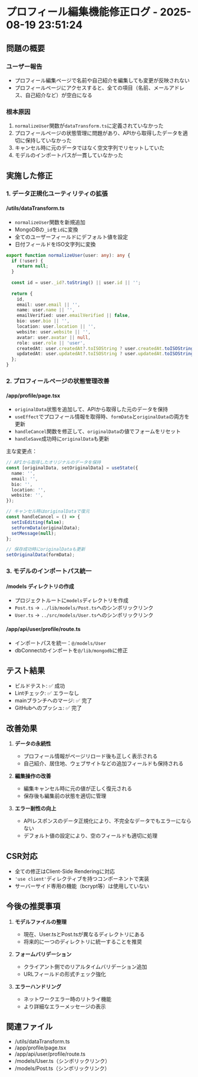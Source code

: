 # プロフィール編集機能修正ログ - 2025-08-19 23:51:24

## 問題の概要

### ユーザー報告
- プロフィール編集ページで名前や自己紹介を編集しても変更が反映されない
- プロフィールページにアクセスすると、全ての項目（名前、メールアドレス、自己紹介など）が空白になる

### 根本原因
1. `normalizeUser`関数が`dataTransform.ts`に定義されていなかった
2. プロフィールページの状態管理に問題があり、APIから取得したデータを適切に保持していなかった
3. キャンセル時に元のデータではなく空文字列でリセットしていた
4. モデルのインポートパスが一貫していなかった

## 実施した修正

### 1. データ正規化ユーティリティの拡張

#### /utils/dataTransform.ts
- `normalizeUser`関数を新規追加
- MongoDBの`_id`を`id`に変換
- 全てのユーザーフィールドにデフォルト値を設定
- 日付フィールドをISO文字列に変換

```typescript
export function normalizeUser(user: any): any {
  if (!user) {
    return null;
  }
  
  const id = user._id?.toString() || user.id || '';
  
  return {
    id,
    email: user.email || '',
    name: user.name || '',
    emailVerified: user.emailVerified || false,
    bio: user.bio || '',
    location: user.location || '',
    website: user.website || '',
    avatar: user.avatar || null,
    role: user.role || 'user',
    createdAt: user.createdAt?.toISOString ? user.createdAt.toISOString() : user.createdAt || new Date().toISOString(),
    updatedAt: user.updatedAt?.toISOString ? user.updatedAt.toISOString() : user.updatedAt || new Date().toISOString(),
  };
}
```

### 2. プロフィールページの状態管理改善

#### /app/profile/page.tsx
- `originalData`状態を追加して、APIから取得した元のデータを保持
- `useEffect`でプロフィール情報を取得時、`formData`と`originalData`の両方を更新
- `handleCancel`関数を修正して、`originalData`の値でフォームをリセット
- `handleSave`成功時に`originalData`も更新

主な変更点：
```typescript
// APIから取得したオリジナルのデータを保持
const [originalData, setOriginalData] = useState({
  name: '',
  email: '',
  bio: '',
  location: '',
  website: '',
});

// キャンセル時はoriginalDataで復元
const handleCancel = () => {
  setIsEditing(false);
  setFormData(originalData);
  setMessage(null);
};

// 保存成功時にoriginalDataも更新
setOriginalData(formData);
```

### 3. モデルのインポートパス統一

#### /models ディレクトリの作成
- プロジェクトルートに`models`ディレクトリを作成
- `Post.ts` → `../lib/models/Post.ts`へのシンボリックリンク
- `User.ts` → `../src/models/User.ts`へのシンボリックリンク

#### /app/api/user/profile/route.ts
- インポートパスを統一：`@/models/User`
- dbConnectのインポートを`@/lib/mongodb`に修正

## テスト結果
- ビルドテスト: ✅ 成功
- Lintチェック: ✅ エラーなし
- mainブランチへのマージ: ✅ 完了
- GitHubへのプッシュ: ✅ 完了

## 改善効果

1. **データの永続性**
   - プロフィール情報がページリロード後も正しく表示される
   - 自己紹介、居住地、ウェブサイトなどの追加フィールドも保持される

2. **編集操作の改善**
   - 編集キャンセル時に元の値が正しく復元される
   - 保存後も編集前の状態を適切に管理

3. **エラー耐性の向上**
   - APIレスポンスのデータ正規化により、不完全なデータでもエラーにならない
   - デフォルト値の設定により、空のフィールドも適切に処理

## CSR対応

- 全ての修正はClient-Side Renderingに対応
- `'use client'`ディレクティブを持つコンポーネントで実装
- サーバーサイド専用の機能（bcrypt等）は使用していない

## 今後の推奨事項

1. **モデルファイルの整理**
   - 現在、User.tsとPost.tsが異なるディレクトリにある
   - 将来的に一つのディレクトリに統一することを推奨

2. **フォームバリデーション**
   - クライアント側でのリアルタイムバリデーション追加
   - URLフィールドの形式チェック強化

3. **エラーハンドリング**
   - ネットワークエラー時のリトライ機能
   - より詳細なエラーメッセージの表示

## 関連ファイル
- /utils/dataTransform.ts
- /app/profile/page.tsx
- /app/api/user/profile/route.ts
- /models/User.ts（シンボリックリンク）
- /models/Post.ts（シンボリックリンク）